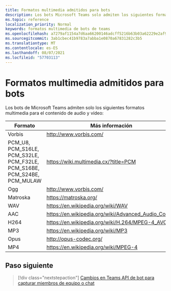 ```yaml
---
title: Formatos multimedia admitidos para bots
description: Los bots Microsoft Teams solo admiten los siguientes formatos multimedia para el contenido de audio y vídeo.
ms.topic: reference
localization_priority: Normal
keywords: formatos multimedia de bots de teams
ms.openlocfilehash: a7279af1154a7d6aa66200146adcff5216b63b03a62229e2af908e8b9b8c9d07
ms.sourcegitcommit: 3ab1cbec41b9783a7abba1e0870a67831282c3b5
ms.translationtype: MT
ms.contentlocale: es-ES
ms.lasthandoff: 08/07/2021
ms.locfileid: "57703113"
---
```

# <a name="supported-media-formats-for-bots"></a>Formatos multimedia admitidos para bots

Los bots de Microsoft Teams admiten solo los siguientes formatos multimedia para el contenido de audio y vídeo:

| Formato | Más información |
| --- | --- |
| Vorbis | http://www.vorbis.com/ |
| PCM_U8, PCM_S16LE, PCM_S32LE, PCM_F32LE, PCM_S16BE, PCM_S24BE, PCM_MULAW | https://wiki.multimedia.cx/?title=PCM |
| Ogg | http://www.vorbis.com/ |
| Matroska | https://matroska.org/ |
| WAV | https://en.wikipedia.org/wiki/WAV |
| AAC | https://en.wikipedia.org/wiki/Advanced_Audio_Coding |
| H264 | https://en.wikipedia.org/wiki/H.264/MPEG-4_AVC |
| MP3 | https://en.wikipedia.org/wiki/MP3 |
| Opus | http://opus-codec.org/ |
| MP4 | https://en.wikipedia.org/wiki/MPEG-4 |

## <a name="next-step"></a>Paso siguiente

> [!div class="nextstepaction"]
> [Cambios en Teams API de bot para capturar miembros de equipo o chat](~/resources/team-chat-member-api-changes.md)
